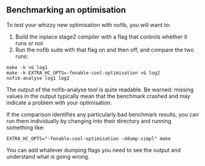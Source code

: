 ## Benchmarking an optimisation



To test your whizzy new optimisation with nofib, you will want to:


1. Build the inplace stage2 compiler with a flag that controls whether it runs or not
1. Run the nofib suite with that flag on and then off, and compare the two runs:

```wiki
make -k >& log1
make -k EXTRA_HC_OPTS=-fenable-cool-optimisation >& log2
nofib-analyse log1 log2
```


The output of the nofib-analyse tool is quite readable. Be warned: missing values in the output typically mean that the benchmark crashed and may indicate a problem with your optimisation.



If the comparison identifies any particularly bad benchmark results, you can run them individually by changing into their directory and running something like:


```wiki
EXTRA_HC_OPTS="-fenable-cool-optimisation -ddump-simpl" make
```


You can add whatever dumping flags you need to see the output and understand what is going wrong.



